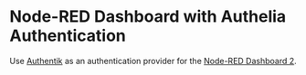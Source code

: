 # Node-RED Dashboard with Authelia Authentication

Use [Authentik](https://goauthentik.io/) as an authentication provider for the [Node-RED Dashboard 2](https://github.com/FlowFuse/node-red-dashboard).
